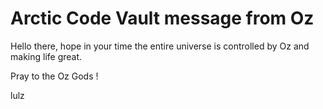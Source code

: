 # Arctic Code Vault message from Oz

Hello there, hope in your time the entire universe is controlled by Oz and making life great.

Pray to the Oz Gods !

lulz
